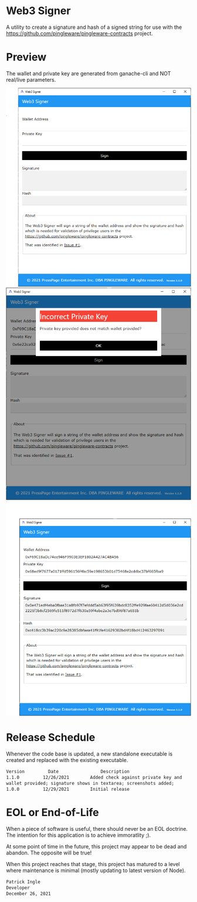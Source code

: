 # Web3 Signer
A utility to create a signature and hash of a signed string for use with the https://github.com/pingleware/pingleware-contracts project.

# Preview
The wallet and private key are generated from ganache-cli and NOT real/live parameters.

![Main window](assets/screenshot-001.png) ![Mismatched Private key and Wallet](assets/screenshot-002.png) ![Successful signing](assets/screenshot-003.png)

# Release Schedule
Whenever the code base is updated, a new standalone executable is created and replaced with the existing executable.

    Version         Date                Description
    1.1.0         12/26/2021        Added check against private key and wallet provided; signature shows in textarea; screenshots added;
    1.0.0         12/29/2021        Initial release

# EOL or End-of-Life
When a piece of software is useful, there should never be an EOL doctrine. The intention for this application is to achieve immoratlity ;).

At some point of time in the future, this project may appear to be dead and abandon. The opposite will be true!

When this project reaches that stage, this project has matured to a level where maintenance is minimal (mostly updating to latest version of Node).

    Patrick Ingle
    Developer
    December 26, 2021   